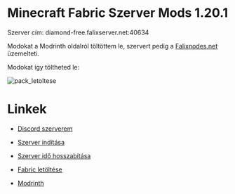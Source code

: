 # Minecraft Fabric Szerver Mods 1.20.1

Szerver cím: diamond-free.falixserver.net:40634

Modokat a Modrinth oldalról töltöttem le, szervert pedig a [Falixnodes.net](https://falixnodes.net/) üzemelteti.

Modokat így töltheted le:

![pack_letoltese](https://github.com/Zoli708/Minecraft-Fabric-Szerver-Mods-1.20.1/assets/132081226/ffc83a40-0b29-41f1-9981-5fe26b629a5a)

# Linkek
- [Discord szerverem](https://discord.gg/kCb5qyeXGX)

- [Szerver indítása](https://client.falixnodes.net/startserver)

- [Szerver idő hosszabítása](https://client.falixnodes.net/timer?id=1171638)

- [Fabric letöltése](https://fabricmc.net/)

- [Modrinth](https://modrinth.com/)
